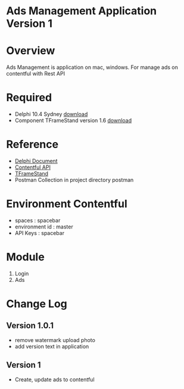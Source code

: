 # Ads Management Application Version 1

# Overview

Ads Management is application on mac, windows. For manage ads on contentful with Rest API

# Required

- Delphi 10.4 Sydney [download](https://www.embarcadero.com/products/delphi)
- Component TFrameStand version 1.6 [download](https://github.com/andrea-magni/TFrameStand)

# Reference

- [Delphi Document](http://docwiki.embarcadero.com/RADStudio/Sydney/en/Main_Page)
- [Contentful API](https://www.contentful.com/developers/docs/references/)
- [TFrameStand](https://github.com/andrea-magni/TFrameStand)
- Postman Collection in project directory postman

# Environment Contentful

- spaces : spacebar
- environment id : master
- API Keys : spacebar

# Module

1. Login
2. Ads

# Change Log

## Version 1.0.1

- remove watermark upload photo
- add version text in application

## Version 1

- Create, update ads to contentful